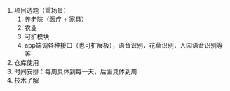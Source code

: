 1. 项目选题（重场景）
   1. 养老院（医疗 + 家具）
   2. 农业
   3. 可扩模块
   4. app端调各种接口（也可扩展板），语音识别，花草识别，入园语音识别等等
2. 仓库使用
3. 时间安排：每周具体到每一天，后面具体到周
4. 技术了解

